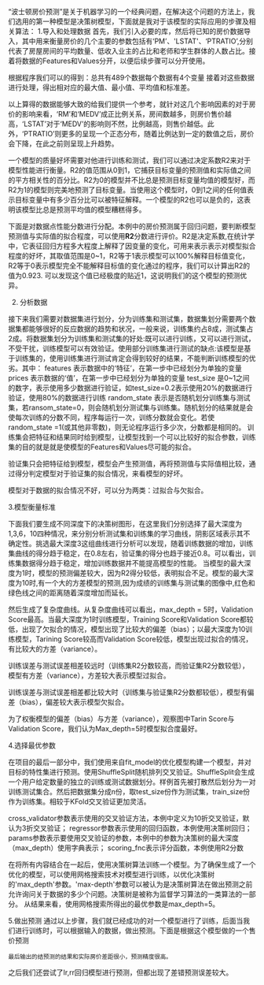 “波士顿房价预测”是关于机器学习的一个经典问题，在解决这个问题的方法上，我们选用的第一种模型是决策树模型，下面就是我对于该模型的实际应用的步骤及相关算法：
1.导入和处理数据
首先，我们引入必要的库，然后将已知的房价数据导入，其中用来衡量房价的几个主要的参数包括有‘PM’、'LSTAT'、‘PTRATIO’,分别代表了房屋房间的平均数量、低收入业主的占比和老师和学生群体的人数占比。接着将数据的Features和Values分开，以便后续步骤可以分开使用。



根据程序我们可以的得到：总共有489个数据每个数据有4个变量
接着对这些数据进行处理，得出相对应的最大值、最小值、平均值和标准差。


以上算得的数据能够大致的给我们提供一个参考，就针对这几个影响因素的对于房价的影响来看，‘RM’和‘MEDV’成正比例关系，房间数越多，则房价售价越高，‘LSTAT’对于‘MEDV’的影响则不然，比例越高，则售价越低。此外，‘PTRATIO’则更多的呈现一个正态分布，随着比例达到一定的数值之后，房价会下降，在此之前则呈现上升趋势。


一个模型的质量好坏需要对他进行训练和测试，我们可以通过决定系数R2来对于模型性能进行衡量。R2的值范围从0到1，它捕获目标变量的预测值和实际值之间的平方相关性的百分比。R2为0的模型并不比总是预测目标变量均值的模型好，而R2为1的模型则完美地预测了目标变量。当使用这个模型时，0到1之间的任何值表示目标变量中有多少百分比可以被特征解释。一个模型的R2也可以是负的，这表明该模型比总是预测平均值的模型糟糕得多。

下面是对数据点性能分数进行分配。本例中的房价预测属于回归问题，要判断模型预测值与实际值的拟合程度，可以使用**R2**分数进行评价。R2是决定系数,在统计学中，它表征回归方程多大程度上解释了因变量的变化，可用来表示表示对模型拟合程度的好坏，其取值范围是0~1，R2等于1表示模型可以100%解释目标值变化，R2等于0表示模型完全不能解释目标值的变化通过的程序，我们可以计算出R2的值为0.923.
可以发现这个值已经极度的贴近1，这说明我们的这个模型的预测优异。




2. 分析数据

接下来我们需要对数据集进行划分，分为训练集和测试集，数据集划分需要两个数据集都能够很好的反应数据的趋势和状况，一般来说，训练集约占8成，测试集占2成。将数据集划分为训练集和测试集的好处:既可以进行训练，又可以进行测试，不受干扰，训练模型可以有效验证。使用部分训练集进行测试的缺点:该模型是基于训练集的，使用训练集进行测试肯定会得到较好的结果，不能判断训练模型的优劣。其中：
features 表示数据中的‘特征’，在第一步中已经划分为单独的变量
prices 表示数据的‘值’，在第一步中已经划分为单独的变量
test_size 是0~1之间的数字，表示使用多少数据进行验证，如test_size=0.2表示使用20%的数据进行验证，使用80%的数据进行训练
random_state 表示是否随机划分训练集与测试集，若ransom_state=0，则会随机划分测试集与训练集。随机划分的结果就是会使每次训练的分数不同，程序每运行一次，训练分数就会变化。若使random_state =1(或其他非零数)，则无论程序运行多少次，分数都是相同的。
训练集会把特征和结果同时给到模型，让模型找到一个可以比较好的拟合参数，训练集的目的就是就是使模型的Features和Values尽可能的拟合。



验证集只会把特征给到模型，模型会产生预测值，再将预测值与实际值相比较，通过得分判定模型对于验证集的拟合情况，来看模型的好坏。

模型对于数据的拟合情况不好，可以分为两类：过拟合与欠拟合。


3.模型衡量标准


下面我们要生成不同深度下的决策树图形，在这里我们分别选择了最大深度为1,3,6，10四种情况，来分别分析测试集和训练集的学习曲线，阴影区域表示其不确定性。挑选最大深度3这组曲线进行分析可以发现，随着训练数据的增加，训练集曲线的得分趋于稳定，在0.8左右，验证集的得分也趋于接近0.8。可以看出，训练集数据得分趋于稳定，增加训练数据并不能提高模型的性能。
当模型的最大深度为1时，模型的预测偏差较大，因为R2得分较低，表明拟合不足。模型的最大深度为10时,有一个大的方差模型的预测,因为成绩的训练集与测试集的图像中,红色和绿色线之间的距离随着深度增加而延长。


然后生成了复杂度曲线。从复杂度曲线可以看出，max_depth = 5时，Validation Score最高。当最大深度为1时训练模型，Training Score和Validation Score都较低，出现了欠拟合的情况，模型出现了比较大的偏差（bias）；以最大深度为10训练模型，Tarining Score较高而Validation Score较低，模型出现过拟合的情况，有比较大的方差（variance）。

训练误差与测试误差相差较远时（训练集R2分数较高，而验证集R2分数较低），模型有方差（variance），方差较大表示模型过拟合。

训练误差与测试误差相差都比较大时（训练集与验证集R2分数都较低），模型有偏差（bias），偏差较大表示模型欠拟合。

为了权衡模型的偏差（bias）与方差（variance），观察图中Tarin Score与Validation Score，我们认为Max_depth=5时模型拟合度最好。



4.选择最优参数

在项目的最后一部分中，我们使用来自fit_model的优化模型构建一个模型，并对目标的特性集进行预测。使用ShuffleSplit随机排列交叉验证。ShuffleSplit会生成一个用户给定数量的独立的训练或测试数据划分。样例首先被打散然后划分为一对训练测试集合。然后把数据集分成n份，取test_size份作为测试集，train_size份作为训练集。相较于KFold交叉验证更加灵活。

cross_validator参数表示使用的交叉验证方法，本例中定义为10折交叉验证，默认为3折交叉验证；
regressor参数表示使用的回归函数，本例使用决策树回归；
params参数表示要使用交叉验证的参数，本例中的参数为决策树的最大深度（max_depth）使用字典表示；
scoring_fnc表示评分函数，本例使用R2分数

在将所有内容结合在一起后，使用决策树算法训练一个模型。为了确保生成了一个优化的模型，可以使用网格搜索技术对模型进行训练，以优化决策树的'max_depth'参数。'max-depth'参数可以被认为是决策树算法在做出预测之前允许询问关于数据的多少个问题。决策树是被称为监督学习算法的一类算法的一部分。
从结果来看，使用网格搜索所得出的最优参数是max_depth=5。

5.做出预测
    通过以上步骤，我们就已经成功的对一个模型进行了训练，后面当我们进行训练时，可以根据输入的数据，做出预测。下面是根据这个模型做的一个售价预测
    

    
    最后输出的结预测的结果和实际房价差距很小，预测精度很高。
    
之后我们还尝试了Ir,rr回归模型进行预测，但都出现了差错预测误差较大。
